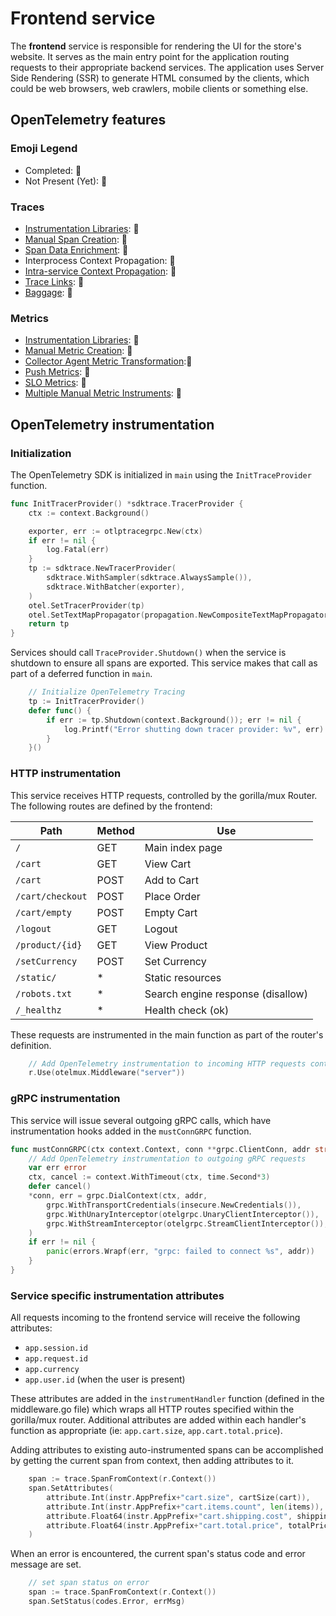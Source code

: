 # Frontend service

The **frontend** service is responsible for rendering the UI for the store's website.
It serves as the main entry point for the application routing requests to their
appropriate backend services.
The application uses Server Side Rendering (SSR) to generate HTML consumed by
the clients, which could be web browsers, web crawlers, mobile clients or something
else.

## OpenTelemetry features

### Emoji Legend

- Completed: :100:
- Not Present (Yet): :red_circle:

### Traces

- [Instrumentation
  Libraries](https://opentelemetry.io/docs/concepts/instrumenting-library/):
  :100:
- [Manual Span
  Creation](https://github.com/open-telemetry/opentelemetry-specification/blob/main/specification/glossary.md#manual-instrumentation):
  :red_circle:
- [Span Data
  Enrichment](https://opentelemetry.io/docs/instrumentation/net/manual/#add-tags-to-an-activity):
  :100:
- Interprocess Context Propagation: :100:
- [Intra-service Context
  Propagation](https://opentelemetry.io/docs/instrumentation/java/manual/#context-propagation):
  :red_circle:
- [Trace
  Links](https://github.com/open-telemetry/opentelemetry-specification/blob/main/specification/overview.md#links-between-spans):
  :red_circle:
- [Baggage](https://github.com/open-telemetry/opentelemetry-specification/blob/main/specification/baggage/api.md#overview):
  :red_circle:

### Metrics

- [Instrumentation
  Libraries](https://opentelemetry.io/docs/concepts/instrumenting-library/):
  :red_circle:
- [Manual Metric
  Creation](https://github.com/open-telemetry/opentelemetry-specification/blob/main/specification/glossary.md#manual-instrumentation):
  :red_circle:
- [Collector Agent Metric
  Transformation](https://opentelemetry.io/docs/collector/deployment/#agent)::red_circle:
- [Push
  Metrics](https://opentelemetry.io/docs/reference/specification/metrics/sdk/#push-metric-exporter):
  :red_circle:
- [SLO Metrics](https://github.com/openslo/openslo#slo): :red_circle:
- [Multiple Manual Metric
  Instruments](https://opentelemetry.io/docs/reference/specification/metrics/api/#synchronous-and-asynchronous-instruments):
  :red_circle:

## OpenTelemetry instrumentation

### Initialization

The OpenTelemetry SDK is initialized in `main` using the `InitTraceProvider` function.

```go
func InitTracerProvider() *sdktrace.TracerProvider {
    ctx := context.Background()

    exporter, err := otlptracegrpc.New(ctx)
    if err != nil {
        log.Fatal(err)
    }
    tp := sdktrace.NewTracerProvider(
        sdktrace.WithSampler(sdktrace.AlwaysSample()),
        sdktrace.WithBatcher(exporter),
    )
    otel.SetTracerProvider(tp)
    otel.SetTextMapPropagator(propagation.NewCompositeTextMapPropagator(propagation.TraceContext{}, propagation.Baggage{}))
    return tp
}
```

Services should call `TraceProvider.Shutdown()` when the service is shutdown to
ensure all spans are exported.
This service makes that call as part of a deferred function in `main`.

```go
    // Initialize OpenTelemetry Tracing
    tp := InitTracerProvider()
    defer func() {
        if err := tp.Shutdown(context.Background()); err != nil {
            log.Printf("Error shutting down tracer provider: %v", err)
        }
    }()
```

### HTTP instrumentation

This service receives HTTP requests, controlled by the gorilla/mux Router.
The following routes are defined by the frontend:

| Path              | Method | Use                               |
|-------------------|--------|-----------------------------------|
| `/`               | GET    | Main index page                   |
| `/cart`           | GET    | View Cart                         |
| `/cart`           | POST   | Add to Cart                       |
| `/cart/checkout`  | POST   | Place Order                       |
| `/cart/empty`     | POST   | Empty Cart                        |
| `/logout`         | GET    | Logout                            |
| `/product/{id}`   | GET    | View Product                      |
| `/setCurrency`    | POST   | Set Currency                      |
| `/static/`        | *      | Static resources                  |
| `/robots.txt`     | *      | Search engine response (disallow) |
| `/_healthz`       | *      | Health check (ok)                 |

These requests are instrumented in the main function as part of the router's definition.

```go
    // Add OpenTelemetry instrumentation to incoming HTTP requests controlled by the gorilla/mux Router.
    r.Use(otelmux.Middleware("server"))
```

### gRPC instrumentation

This service will issue several outgoing gRPC calls, which have instrumentation
hooks added in the `mustConnGRPC` function.

```go
func mustConnGRPC(ctx context.Context, conn **grpc.ClientConn, addr string) {
    // Add OpenTelemetry instrumentation to outgoing gRPC requests
    var err error
    ctx, cancel := context.WithTimeout(ctx, time.Second*3)
    defer cancel()
    *conn, err = grpc.DialContext(ctx, addr,
        grpc.WithTransportCredentials(insecure.NewCredentials()),
        grpc.WithUnaryInterceptor(otelgrpc.UnaryClientInterceptor()),
        grpc.WithStreamInterceptor(otelgrpc.StreamClientInterceptor()),
    )
    if err != nil {
        panic(errors.Wrapf(err, "grpc: failed to connect %s", addr))
    }
}
```

### Service specific instrumentation attributes

All requests incoming to the frontend service will receive the following attributes:

- `app.session.id`
- `app.request.id`
- `app.currency`
- `app.user.id` (when the user is present)

These attributes are added in the `instrumentHandler` function (defined in the
middleware.go file) which wraps all HTTP routes specified within the
gorilla/mux router.
Additional attributes are added within each handler's function as appropriate
(ie: `app.cart.size`, `app.cart.total.price`).

Adding attributes to existing auto-instrumented spans can be accomplished by
getting the current span from context, then adding attributes to it.

```go
    span := trace.SpanFromContext(r.Context())
    span.SetAttributes(
        attribute.Int(instr.AppPrefix+"cart.size", cartSize(cart)),
        attribute.Int(instr.AppPrefix+"cart.items.count", len(items)),
        attribute.Float64(instr.AppPrefix+"cart.shipping.cost", shippingCostFloat),
        attribute.Float64(instr.AppPrefix+"cart.total.price", totalPriceFloat),
    )
```

When an error is encountered, the current span's status code and error message
are set.

```go
    // set span status on error
    span := trace.SpanFromContext(r.Context())
    span.SetStatus(codes.Error, errMsg)
```
